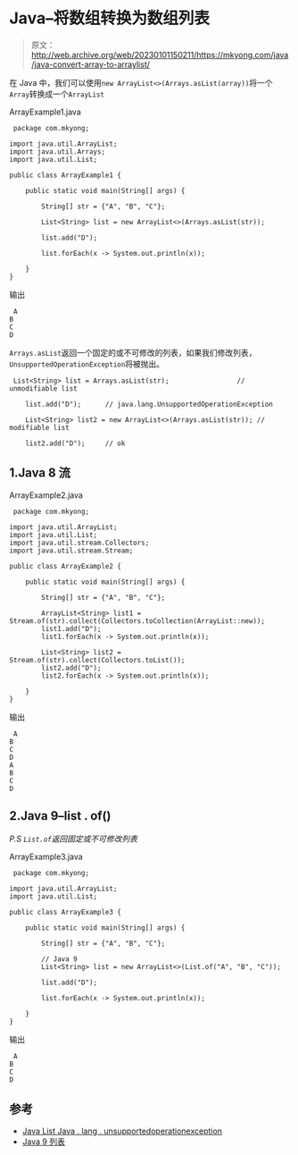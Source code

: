 # Java–将数组转换为数组列表

> 原文：<http://web.archive.org/web/20230101150211/https://mkyong.com/java/java-convert-array-to-arraylist/>

在 Java 中，我们可以使用`new ArrayList<>(Arrays.asList(array))`将一个`Array`转换成一个`ArrayList`

ArrayExample1.java

```
 package com.mkyong;

import java.util.ArrayList;
import java.util.Arrays;
import java.util.List;

public class ArrayExample1 {

    public static void main(String[] args) {

        String[] str = {"A", "B", "C"};

        List<String> list = new ArrayList<>(Arrays.asList(str));

        list.add("D");

        list.forEach(x -> System.out.println(x));

    }
} 
```

输出

```
 A
B
C
D 
```

`Arrays.asList`返回一个固定的或不可修改的列表，如果我们修改列表，`UnsupportedOperationException`将被抛出。

```
 List<String> list = Arrays.asList(str); 				 // unmodifiable list

	list.add("D"); 		// java.lang.UnsupportedOperationException

	List<String> list2 = new ArrayList<>(Arrays.asList(str)); // modifiable list

	list2.add("D"); 	// ok 
```

## 1.Java 8 流

ArrayExample2.java

```
 package com.mkyong;

import java.util.ArrayList;
import java.util.List;
import java.util.stream.Collectors;
import java.util.stream.Stream;

public class ArrayExample2 {

    public static void main(String[] args) {

        String[] str = {"A", "B", "C"};

        ArrayList<String> list1 = Stream.of(str).collect(Collectors.toCollection(ArrayList::new));
        list1.add("D");
        list1.forEach(x -> System.out.println(x));

        List<String> list2 = Stream.of(str).collect(Collectors.toList());
        list2.add("D");
        list2.forEach(x -> System.out.println(x));

    }
} 
```

输出

```
 A
B
C
D
A
B
C
D 
```

## 2.Java 9–list . of()

*P.S `List.of`返回固定或不可修改列表*

ArrayExample3.java

```
 package com.mkyong;

import java.util.ArrayList;
import java.util.List;

public class ArrayExample3 {

    public static void main(String[] args) {

        String[] str = {"A", "B", "C"};

        // Java 9
        List<String> list = new ArrayList<>(List.of("A", "B", "C"));

        list.add("D");

        list.forEach(x -> System.out.println(x));

    }
} 
```

输出

```
 A
B
C
D 
```

## 参考

*   [Java List Java . lang . unsupportedoperationexception](/web/20221205211249/https://mkyong.com/java/java-list-java-lang-unsupportedoperationexception/)
*   [Java 9 列表](http://web.archive.org/web/20221205211249/https://docs.oracle.com/javase/9/docs/api/java/util/List.html#of--)

<input type="hidden" id="mkyong-current-postId" value="15069">